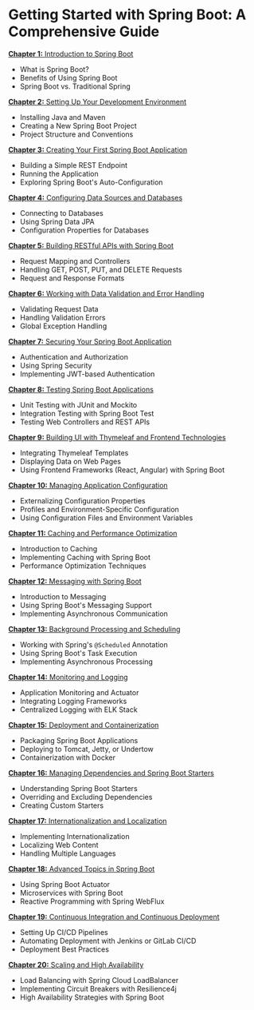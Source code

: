 # Getting Started with Spring Boot: A Comprehensive Guide

[**Chapter 1:** Introduction to Spring Boot](https://learn.blitzbudget.com/coding/backend/java/springboot/getting-started-with-spring-boot-a-comprehensive-guide/chapter-1-introduction-to-spring-boot.json)

- What is Spring Boot?
- Benefits of Using Spring Boot
- Spring Boot vs. Traditional Spring

[**Chapter 2:** Setting Up Your Development Environment](https://learn.blitzbudget.com/coding/backend/java/springboot/getting-started-with-spring-boot-a-comprehensive-guide/chapter-2-setting-up-your-development-environment-for-spring-boot.json)

- Installing Java and Maven
- Creating a New Spring Boot Project
- Project Structure and Conventions

[**Chapter 3:** Creating Your First Spring Boot Application](https://learn.blitzbudget.com/coding/backend/java/springboot/getting-started-with-spring-boot-a-comprehensive-guide/chapter-3-creating-your-first-spring-boot-application.json)

- Building a Simple REST Endpoint
- Running the Application
- Exploring Spring Boot's Auto-Configuration

[**Chapter 4:** Configuring Data Sources and Databases](https://learn.blitzbudget.com/coding/backend/java/springboot/getting-started-with-spring-boot-a-comprehensive-guide/chapter-4-configuring-data-sources-and-databases-in-spring-boot.json)

- Connecting to Databases
- Using Spring Data JPA
- Configuration Properties for Databases

[**Chapter 5:** Building RESTful APIs with Spring Boot](https://learn.blitzbudget.com/coding/backend/java/springboot/getting-started-with-spring-boot-a-comprehensive-guide/chapter-5-building-restful-apis-with-spring-boot.json)

- Request Mapping and Controllers
- Handling GET, POST, PUT, and DELETE Requests
- Request and Response Formats

[**Chapter 6:** Working with Data Validation and Error Handling](https://learn.blitzbudget.com/coding/backend/java/springboot/getting-started-with-spring-boot-a-comprehensive-guide/chapter-6-working-with-data-validation-and-error-handling-in-spring-boot.json)

- Validating Request Data
- Handling Validation Errors
- Global Exception Handling

[**Chapter 7:** Securing Your Spring Boot Application](https://learn.blitzbudget.com/coding/backend/java/springboot/getting-started-with-spring-boot-a-comprehensive-guide/chapter-7-securing-your-spring-boot-application.json)

- Authentication and Authorization
- Using Spring Security
- Implementing JWT-based Authentication

[**Chapter 8:** Testing Spring Boot Applications](https://learn.blitzbudget.com/coding/backend/java/springboot/getting-started-with-spring-boot-a-comprehensive-guide/chapter-8-testing-spring-boot-applications.json)

- Unit Testing with JUnit and Mockito
- Integration Testing with Spring Boot Test
- Testing Web Controllers and REST APIs

[**Chapter 9:** Building UI with Thymeleaf and Frontend Technologies](https://learn.blitzbudget.com/coding/backend/java/springboot/getting-started-with-spring-boot-a-comprehensive-guide/chapter-9-building-ui-with-thymeleaf-and-frontend-technologies.json)

- Integrating Thymeleaf Templates
- Displaying Data on Web Pages
- Using Frontend Frameworks (React, Angular) with Spring Boot

[**Chapter 10:** Managing Application Configuration](https://learn.blitzbudget.com/coding/backend/java/springboot/getting-started-with-spring-boot-a-comprehensive-guide/chapter-10-managing-application-configuration.json)

- Externalizing Configuration Properties
- Profiles and Environment-Specific Configuration
- Using Configuration Files and Environment Variables

[**Chapter 11:** Caching and Performance Optimization](https://learn.blitzbudget.com/coding/backend/java/springboot/getting-started-with-spring-boot-a-comprehensive-guide/chapter-11-caching-and-performance-optimization.json)

- Introduction to Caching
- Implementing Caching with Spring Boot
- Performance Optimization Techniques

[**Chapter 12:** Messaging with Spring Boot](https://learn.blitzbudget.com/coding/backend/java/springboot/getting-started-with-spring-boot-a-comprehensive-guide/chapter-12-messaging-with-spring-boot.json)

- Introduction to Messaging
- Using Spring Boot's Messaging Support
- Implementing Asynchronous Communication

[**Chapter 13:** Background Processing and Scheduling](https://learn.blitzbudget.com/coding/backend/java/springboot/getting-started-with-spring-boot-a-comprehensive-guide/chapter-13-background-processing-and-scheduling.json)

- Working with Spring's `@Scheduled` Annotation
- Using Spring Boot's Task Execution
- Implementing Asynchronous Processing

[**Chapter 14:** Monitoring and Logging](https://learn.blitzbudget.com/coding/backend/java/springboot/getting-started-with-spring-boot-a-comprehensive-guide/chapter-14-monitoring-and-logging.json)

- Application Monitoring and Actuator
- Integrating Logging Frameworks
- Centralized Logging with ELK Stack

[**Chapter 15:** Deployment and Containerization](https://learn.blitzbudget.com/coding/backend/java/springboot/getting-started-with-spring-boot-a-comprehensive-guide/chapter-15-deployment-and-containerization.json)

- Packaging Spring Boot Applications
- Deploying to Tomcat, Jetty, or Undertow
- Containerization with Docker

[**Chapter 16:** Managing Dependencies and Spring Boot Starters](https://learn.blitzbudget.com/coding/backend/java/springboot/getting-started-with-spring-boot-a-comprehensive-guide/chapter-16-managing-dependencies-and-spring-boot-starters.json)

- Understanding Spring Boot Starters
- Overriding and Excluding Dependencies
- Creating Custom Starters

[**Chapter 17:** Internationalization and Localization](https://learn.blitzbudget.com/coding/backend/java/springboot/getting-started-with-spring-boot-a-comprehensive-guide/chapter-17-internationalization-and-localization.json)

- Implementing Internationalization
- Localizing Web Content
- Handling Multiple Languages

[**Chapter 18:** Advanced Topics in Spring Boot](https://learn.blitzbudget.com/coding/backend/java/springboot/getting-started-with-spring-boot-a-comprehensive-guide/chapter-18-advanced-topics-in-spring-boot.json)

- Using Spring Boot Actuator
- Microservices with Spring Boot
- Reactive Programming with Spring WebFlux

[**Chapter 19:** Continuous Integration and Continuous Deployment](https://learn.blitzbudget.com/coding/backend/java/springboot/getting-started-with-spring-boot-a-comprehensive-guide/chapter-19-continuous-integration-and-continuous-deployment.json)

- Setting Up CI/CD Pipelines
- Automating Deployment with Jenkins or GitLab CI/CD
- Deployment Best Practices

[**Chapter 20:** Scaling and High Availability](https://learn.blitzbudget.com/coding/backend/java/springboot/getting-started-with-spring-boot-a-comprehensive-guide/chapter-20-scaling-and-high-availability.json)

- Load Balancing with Spring Cloud LoadBalancer
- Implementing Circuit Breakers with Resilience4j
- High Availability Strategies with Spring Boot
